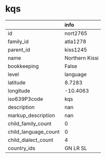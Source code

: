 # kqs
|                      | info           |
|:---------------------|:---------------|
| id                   | nort2765       |
| family_id            | atla1278       |
| parent_id            | kiss1245       |
| name                 | Northern Kissi |
| bookkeeping          | False          |
| level                | language       |
| latitude             | 8.7283         |
| longitude            | -10.4063       |
| iso639P3code         | kqs            |
| description          | nan            |
| markup_description   | nan            |
| child_family_count   | 0              |
| child_language_count | 0              |
| child_dialect_count  | 4              |
| country_ids          | GN LR SL       |